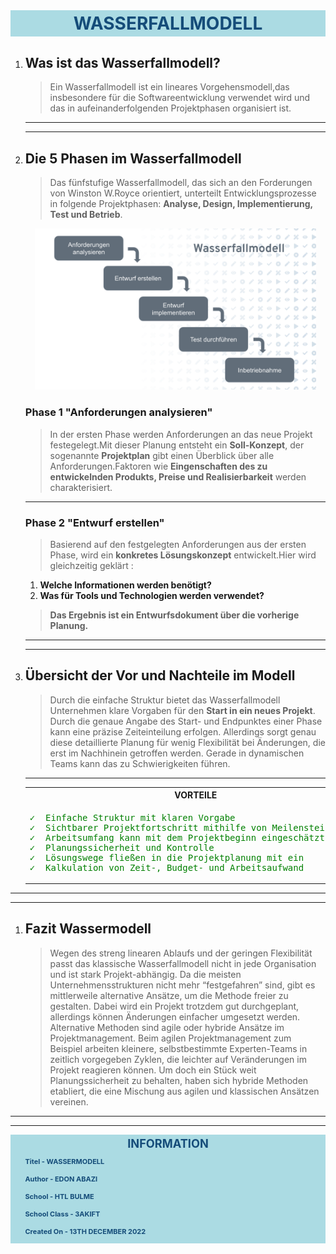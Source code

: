 <div class="info" style='padding:0.1em; background-color:#abdbe3; color:#154c79'>
<span>
<p style='margin-top:0.1em; text-align:center; font-size:2em; margin-bottom:0.1em'>
<b>WASSERFALLMODELL</b></p>
</span>
</div>

1. ## **Was ist das Wasserfallmodell?**
    >Ein Wasserfallmodell ist ein lineares Vorgehensmodell,das insbesondere für die Softwareentwicklung verwendet wird und das in aufeinanderfolgenden Projektphasen organisiert ist.
    ---
    ---
2. ## **Die 5 Phasen im Wasserfallmodell**
   >Das fünfstufige Wasserfallmodell, das sich an den Forderungen von Winston W.Royce orientiert, unterteilt Entwicklungsprozesse in folgende Projektphasen: **Analyse, Design, Implementierung, Test und Betrieb**.
    <p align="center">
     <img  src="wasserfallmodell.png " alt= "Wasserfallmodell" width="450">
     </p>
    
    
     ### **Phase 1 "Anforderungen analysieren"**
    > In der ersten Phase werden Anforderungen an das neue Projekt festegelegt.Mit dieser Planung entsteht ein **Soll-Konzept**, der sogenannte **Projektplan** gibt einen Überblick über alle Anforderungen.Faktoren wie **Eingenschaften des zu entwickelnden Produkts, Preise und Realisierbarkeit** werden charakterisiert.
    
    ---
     ### **Phase 2 "Entwurf erstellen"**
    > Basierend auf den festgelegten Anforderungen aus der ersten Phase, wird ein **konkretes Lösungskonzept** entwickelt.Hier wird gleichzeitig geklärt : 
    1. **Welche Informationen werden benötigt?**
    2. **Was für Tools und Technologien werden verwendet?**
   > **Das Ergebnis ist ein Entwurfsdokument über die vorherige Planung.** 
   ---
   ---
3. ## **Übersicht der Vor und Nachteile im Modell**
   >Durch die einfache Struktur bietet das Wasserfallmodell Unternehmen klare Vorgaben für den **Start in ein neues Projekt**. Durch die genaue Angabe des Start- und Endpunktes einer Phase kann eine präzise Zeiteinteilung erfolgen. Allerdings sorgt genau diese detaillierte Planung für wenig Flexibilität bei Änderungen, die erst im Nachhinein getroffen werden. Gerade in dynamischen Teams kann das zu Schwierigkeiten führen.
   ---
   <table>
   <tr>
   <th><div align="center">VORTEILE</th>
   <th><div align="center">NACHTEILE</th>
   </tr>
   <td>
   <span style="color:green">
   <pre lang="ed">
   ✓  Einfache Struktur mit klaren Vorgabe
   ✓  Sichtbarer Projektfortschritt mithilfe von Meilensteinen
   ✓  Arbeitsumfang kann mit dem Projektbeginn eingeschätzt werden
   ✓  Planungssicherheit und Kontrolle
   ✓  Lösungswege fließen in die Projektplanung mit ein
   ✓  Kalkulation von Zeit-, Budget- und Arbeitsaufwand
   </pre>
   </span>
   </td>
   <td>
   <span style="color:red">
   <pre lang="ed">
   ✗  Starre Reihenfolge und damit wenig flexibel
   ✗  Spätes erkennen von Umsetzungsfehlern
   ✗  Abgrenzung der einzelnen Phasen vor allem in komplexen Projekten schwierig
   ✗  Schwierig alle Phasen reibungslos nacheinander abzuarbeiten
   ✗  Bei Fehlern und Änderung geht es meist zurück in die Entwurfsphase
   ✗  Teure Fehlerkorrektur
   </pre>
   </spanp>
   </td>
   </tr>
   </table>
---
---
   
1. ## **Fazit Wassermodell**
   >Wegen des streng linearen Ablaufs und der geringen Flexibilität passt das klassische Wasserfallmodell nicht in jede Organisation und ist stark Projekt-abhängig. Da die meisten Unternehmensstrukturen nicht mehr “festgefahren” sind, gibt es mittlerweile alternative Ansätze, um die Methode freier zu gestalten. Dabei wird ein Projekt trotzdem gut durchgeplant, allerdings können Änderungen einfacher umgesetzt werden.
   Alternative Methoden sind agile oder hybride Ansätze im Projektmanagement. Beim agilen Projektmanagement zum Beispiel arbeiten kleinere, selbstbestimmte Experten-Teams in zeitlich vorgegeben Zyklen, die leichter auf Veränderungen im Projekt reagieren können. Um doch ein Stück weit Planungssicherheit zu behalten, haben sich hybride Methoden etabliert, die eine Mischung aus agilen und klassischen Ansätzen vereinen.
---
---
<div class="info" style='padding:0.1em; background-color:#abdbe3; color:#154c79'>
<span>
<p style='margin-top:0.1em; text-align:center; font-size:1.3em; margin-bottom:0.1em'>
<b>INFORMATION</b></p>
<p style='margin-left:2em; font-size:11px'>
<b>Titel - WASSERMODELL<br><br>
Author - EDON ABAZI<br><br>
School - HTL BULME<br><br>
School Class - 3AKIFT<br><br>
Created On - 13TH DECEMBER 2022
</p>
</span>
</div>



